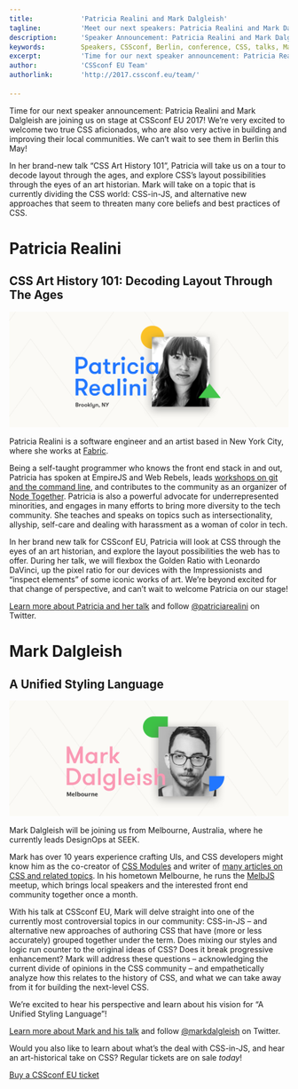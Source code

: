 ```yaml
---
title:            'Patricia Realini and Mark Dalgleish'
tagline:          'Meet our next speakers: Patricia Realini and Mark Dalgleish'
description:      'Speaker Announcement: Patricia Realini and Mark Dalgleish'
keywords:         Speakers, CSSconf, Berlin, conference, CSS, talks, Mark Dalgleish, Patricia Realini
excerpt:          'Time for our next speaker announcement: Patricia Realini and Mark Dalgleish will join us for CSSconf EU 2017! We’re very excited to welcome two true CSS aficionados, who are also very active building and improving their local communities. We can’t wait to welcome them on stage in Berlin!'
author:           'CSSconf EU Team'
authorlink:       'http://2017.cssconf.eu/team/'

---
```


Time for our next speaker announcement: Patricia Realini and Mark Dalgleish are joining us on stage at CSSconf EU 2017! We’re very excited to welcome two true CSS aficionados, who are also very active in building and improving their local communities. We can’t wait to see them in Berlin this May!

In her brand-new talk “CSS Art History 101”, Patricia will take us on a tour to decode layout through the ages, and explore CSS’s layout possibilities through the eyes of an art historian. Mark will take on a topic that is currently dividing the CSS world: CSS-in-JS, and alternative new approaches that seem to threaten many core beliefs and best practices of CSS.

# Patricia Realini
## CSS Art History 101: Decoding Layout Through The Ages

![](patricia-realini-blog.png)

Patricia Realini is a software engineer and an artist based in New York City, where she works at [Fabric](https://meetfabric.com/).

Being a self-taught programmer who knows the front end stack in and out, Patricia has spoken at EmpireJS and Web Rebels, leads [workshops on git and the command line](http://slides.com/patriciarealini/get-git-got#/), and contributes to the community as an organizer of [Node Together](http://www.nodetogether.org/). Patricia is also a powerful advocate for underrepresented minorities, and engages in many efforts to bring more diversity to the tech community. She teaches and speaks on topics such as intersectionality, allyship, self-care and dealing with harassment as a woman of color in tech.

In her brand new talk for CSSconf EU, Patricia will look at CSS through the eyes of an art historian, and explore the layout possibilities the web has to offer. During her talk, we will flexbox the Golden Ratio with Leonardo DaVinci, up the pixel ratio for our devices with the Impressionists and “inspect elements”  of some iconic works of art. We’re beyond excited for that change of perspective, and can’t wait to welcome Patricia on our stage!

[Learn more about Patricia and her talk](http://2017.cssconf.eu/speakers/patricia-realini.html) and follow [@patriciarealini](https://twitter.com/patriciarealini) on Twitter.


# Mark Dalgleish
## A Unified Styling Language

![](mark-dalgleish-blog.png)

Mark Dalgleish will be joining us from Melbourne, Australia, where he currently leads DesignOps at SEEK.

Mark has over 10 years experience crafting UIs, and CSS developers might know him as the co-creator of [CSS Modules](https://github.com/css-modules/css-modules) and writer of [many articles on CSS and related topics](https://medium.com/@markdalgleish). In his hometown Melbourne, he runs the [MelbJS](http://melbjs.com/) meetup, which brings local speakers and the interested front end community together once a month.

With his talk at CSSconf EU, Mark will delve straight into one of the currently most controversial topics in our community: CSS-in-JS – and alternative new approaches of authoring CSS that have (more or less accurately) grouped together under the term. Does mixing our styles and logic run counter to the original ideas of CSS? Does it break progressive enhancement?
Mark will address these questions – acknowledging the current divide of opinions in the CSS community – and empathetically analyze how this relates to the history of CSS, and what we can take away from it for building the next-level CSS.

We’re excited to hear his perspective and learn about his vision for “A Unified Styling Language”!

[Learn more about Mark and his talk](http://2017.cssconf.eu/speakers/mark-dalgleish.html) and follow [@markdalgleish](https://twitter.com/markdalgleish) on Twitter.

Would you also like to learn about what’s the deal with CSS-in-JS, and hear an art-historical take on CSS? Regular tickets are on sale *today*!

<a href="https://tito.io/cssconfeu/cssconfeu-2017" class="btn--special">
  <span class="btn__span" data-hover="Buy CSSconf EU Ticket">Buy a CSSconf EU ticket</span>
</a>
